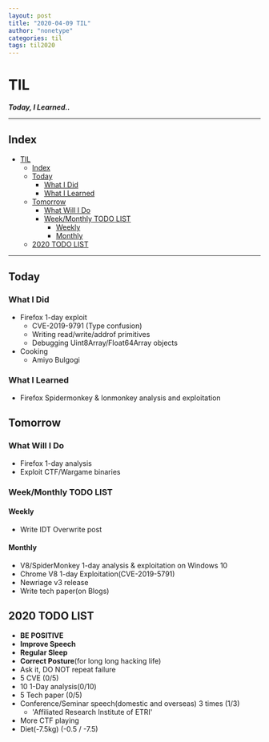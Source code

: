 ```yaml
---
layout: post
title: "2020-04-09 TIL"
author: "nonetype"
categories: til
tags: til2020
---
```


# TIL
***Today, I Learned..***

---
## Index

<!-- @import "[TOC]" {cmd="toc" depthFrom=1 depthTo=6 orderedList=false} -->
<!-- code_chunk_output -->

- [TIL](#til)
  - [Index](#index)
  - [Today](#today)
    - [What I Did](#what-i-did)
    - [What I Learned](#what-i-learned)
  - [Tomorrow](#tomorrow)
    - [What Will I Do](#what-will-i-do)
    - [Week/Monthly TODO LIST](#weekmonthly-todo-list)
      - [Weekly](#weekly)
      - [Monthly](#monthly)
  - [2020 TODO LIST](#2020-todo-list)

<!-- /code_chunk_output -->

---


## Today
### What I Did
- Firefox 1-day exploit
    - CVE-2019-9791 (Type confusion)
    - Writing read/write/addrof primitives
    - Debugging Uint8Array/Float64Array objects
- Cooking
    - Amiyo Bulgogi

### What I Learned
- Firefox Spidermonkey & Ionmonkey analysis and exploitation

## Tomorrow
### What Will I Do
- Firefox 1-day analysis
- Exploit CTF/Wargame binaries

### Week/Monthly TODO LIST
#### Weekly
- Write IDT Overwrite post

#### Monthly
- V8/SpiderMonkey 1-day analysis & exploitation on Windows 10
- Chrome V8 1-day Exploitation(CVE-2019-5791)
- Newriage v3 release
- Write tech paper(on Blogs)

## 2020 TODO LIST
- **BE POSITIVE**
- **Improve Speech**
- **Regular Sleep**
- **Correct Posture**(for long long hacking life)
- Ask it, DO NOT repeat failure
- 5 CVE (0/5)
- 10 1-Day analysis(0/10)
- 5 Tech paper (0/5)
- Conference/Seminar speech(domestic and overseas) 3 times (1/3)
  - 'Affiliated Research Institute of ETRI'
- More CTF playing
- Diet(-7.5kg) (-0.5 / -7.5)

